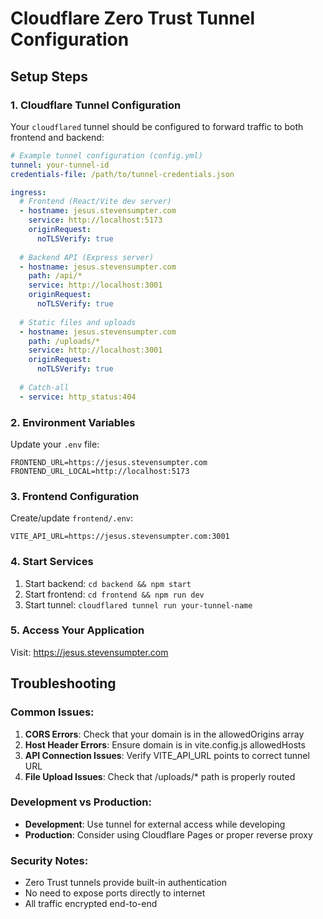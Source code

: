 # Cloudflare Zero Trust Tunnel Configuration

## Setup Steps

### 1. Cloudflare Tunnel Configuration
Your `cloudflared` tunnel should be configured to forward traffic to both frontend and backend:

```yaml
# Example tunnel configuration (config.yml)
tunnel: your-tunnel-id
credentials-file: /path/to/tunnel-credentials.json

ingress:
  # Frontend (React/Vite dev server)
  - hostname: jesus.stevensumpter.com
    service: http://localhost:5173
    originRequest:
      noTLSVerify: true
  
  # Backend API (Express server)  
  - hostname: jesus.stevensumpter.com
    path: /api/*
    service: http://localhost:3001
    originRequest:
      noTLSVerify: true
  
  # Static files and uploads
  - hostname: jesus.stevensumpter.com
    path: /uploads/*
    service: http://localhost:3001
    originRequest:
      noTLSVerify: true
      
  # Catch-all
  - service: http_status:404
```

### 2. Environment Variables
Update your `.env` file:
```env
FRONTEND_URL=https://jesus.stevensumpter.com
FRONTEND_URL_LOCAL=http://localhost:5173
```

### 3. Frontend Configuration
Create/update `frontend/.env`:
```env
VITE_API_URL=https://jesus.stevensumpter.com:3001
```

### 4. Start Services
1. Start backend: `cd backend && npm start`
2. Start frontend: `cd frontend && npm run dev`
3. Start tunnel: `cloudflared tunnel run your-tunnel-name`

### 5. Access Your Application
Visit: https://jesus.stevensumpter.com

## Troubleshooting

### Common Issues:
1. **CORS Errors**: Check that your domain is in the allowedOrigins array
2. **Host Header Errors**: Ensure domain is in vite.config.js allowedHosts
3. **API Connection Issues**: Verify VITE_API_URL points to correct tunnel URL
4. **File Upload Issues**: Check that /uploads/* path is properly routed

### Development vs Production:
- **Development**: Use tunnel for external access while developing
- **Production**: Consider using Cloudflare Pages or proper reverse proxy

### Security Notes:
- Zero Trust tunnels provide built-in authentication
- No need to expose ports directly to internet
- All traffic encrypted end-to-end